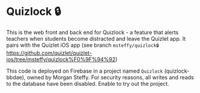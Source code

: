 # Quizlock 🔒
This is the web front and back end for Quizlock - a feature that alerts teachers when students become distracted and leave the Quizlet app. It pairs with the Quizlet iOS app (see branch `msteffy/quizlock🔒` https://github.com/quizlet/quizlet-ios/tree/msteffy/quizlock%F0%9F%94%92)

This code is deployed on Firebase in a project named `Quizlock` (quizlock-bbdae), owned by Morgan Steffy. For security reasons, all writes and reads to the database have been disabled. Enable to try out the project.
